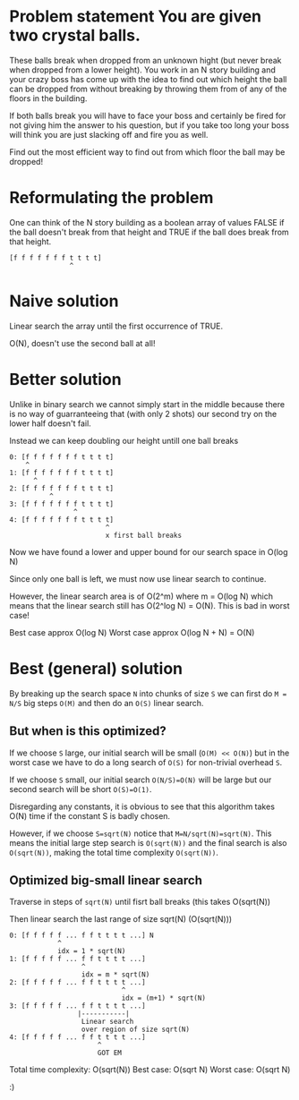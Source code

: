 # Problem statement You are given two crystal balls. 

These balls break when dropped from an unknown hight (but never break when
dropped from a lower height). You work in an N story building and your crazy
boss has come up with the idea to find out which height the ball can be dropped
from without breaking by throwing them from of any of the floors in the
building. 

If both balls break you will have to face your boss and certainly be fired for
not giving him the answer to his question, but if you take too long your boss
will think you are just slacking off and fire you as well.

Find out the most efficient way to find out from which floor the ball may be
dropped!

# Reformulating the problem 

One can think of the N story building as a boolean array of values FALSE if the
ball doesn't break from that height and TRUE if the ball does break from that
height.

```
[f f f f f f f t t t t]
               ^
```

# Naive solution

Linear search the array until the first occurrence of TRUE.

O(N), doesn't use the second ball at all!


# Better solution

Unlike in binary search we cannot simply start in the middle because
there is no way of guarranteeing that (with only 2 shots) our second
try on the lower half doesn't fail.

Instead we can keep doubling our height untill one ball breaks

```
0: [f f f f f f f t t t t]
    ^              
1: [f f f f f f f t t t t]
      ^            
2: [f f f f f f f t t t t]
          ^            
3: [f f f f f f f t t t t]
                ^            
4: [f f f f f f f t t t t]
                        ^            
                        x first ball breaks
```
Now we have found a lower and upper bound for our search space in O(log N)

Since only one ball is left, we must now use linear search to continue.

However, the linear search area is of O(2^m) where m = O(log N) which means
that the linear search still has O(2^log N) = O(N). This is bad in worst case!

Best case approx O(log N) Worst case approx O(log N + N) = O(N)

# Best (general) solution

By breaking up the search space `N` into chunks of size `S` we can first
do `M = N/S` big steps `O(M)` and then do an `O(S)` linear search.

## But when is this optimized?
If we choose `S` large, our initial search will be small (`O(M) << O(N)`) but in
the worst case we have to do a long search of `O(S)` for non-trivial overhead
`S`. 

If we choose `S` small, our initial search `O(N/S)=O(N)` will be large but our
second search will be short `O(S)=O(1)`.

Disregarding any constants, it is obvious to see that this algorithm takes
O(N) time if the constant S is badly chosen.

However, if we choose `S=sqrt(N)` notice that `M=N/sqrt(N)=sqrt(N)`. This means
the initial large step search is `O(sqrt(N))` and the final search is also
`O(sqrt(N))`, making the total time complexity `O(sqrt(N))`.

## Optimized big-small linear search
Traverse in steps of `sqrt(N)` until fisrt ball breaks (this takes O(sqrt(N))

Then linear search the last range of size sqrt(N) (O(sqrt(N)))

```
0: [f f f f f ... f f t t t t ...] N
            ^
            idx = 1 * sqrt(N)
1: [f f f f f ... f f t t t t ...]
                  ^
                  idx = m * sqrt(N)
2: [f f f f f ... f f t t t t ...]
                            ^            
                            idx = (m+1) * sqrt(N)
3: [f f f f f ... f f t t t t ...]
                 |-----------|
                  Linear search
                  over region of size sqrt(N)
4: [f f f f f ... f f t t t t ...]
                      ^       
                      GOT EM
```

Total time complexity: O(sqrt(N))
Best case: O(sqrt N)
Worst case: O(sqrt N)

:)
